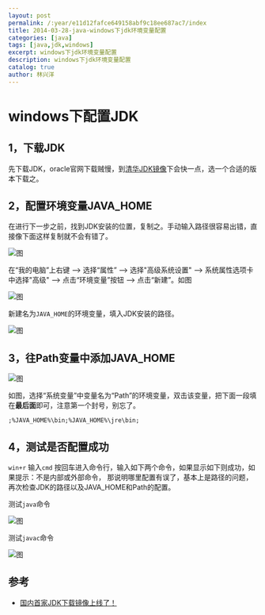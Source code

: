 ```yaml
---
layout: post
permalink: /:year/e11d12fafce649158abf9c18ee687ac7/index
title: 2014-03-28-java-windows下jdk环境变量配置
categories: [java]
tags: [java,jdk,windows]
excerpt: windows下jdk环境变量配置
description: windows下jdk环境变量配置
catalog: true
author: 林兴洋
---
```




# windows下配置JDK

## 1，下载JDK

先下载JDK，oracle官网下载贼慢，到[清华JDK镜像](https://mirrors.tuna.tsinghua.edu.cn/AdoptOpenJDK/)下会快一点，选一个合适的版本下载之。

## 2，配置环境变量JAVA_HOME

在进行下一步之前，找到JDK安装的位置，复制之。手动输入路径很容易出错，直接像下面这样复制就不会有错了。

![图](https://gitee.com/linxingyang/at-2020-10-02-image/raw/master/image/J-java/image/2014/2014-03-28/01.png)



在“我的电脑”上右键 --> 选择“属性” --> 选择"高级系统设置" --> 系统属性选项卡中选择"高级" --> 点击“环境变量”按钮 --> 点击“新建”。如图

![图](https://gitee.com/linxingyang/at-2020-10-02-image/raw/master/image/J-java/image/2014/2014-03-28/06.png)

新建名为`JAVA_HOME`的环境变量，填入JDK安装的路径。

![图](https://gitee.com/linxingyang/at-2020-10-02-image/raw/master/image/J-java/image/2014/2014-03-28/07.png)

## 3，往Path变量中添加JAVA_HOME



![图](https://gitee.com/linxingyang/at-2020-10-02-image/raw/master/image/J-java/image/2014/2014-03-28/08.png)

如图，选择“系统变量”中变量名为“Path”的环境变量，双击该变量，把下面一段填在**最后面**即可，注意第一个封号，别忘了。

```
;%JAVA_HOME%\bin;%JAVA_HOME%\jre\bin;
```


## 4，测试是否配置成功

`win+r` 输入`cmd` 按回车进入命令行，输入如下两个命令，如果显示如下则成功，如果提示：不是内部或外部命令， 那说明哪里配置有误了，基本上是路径的问题，再次检查JDK的路径以及JAVA_HOME和Path的配置。

测试`java`命令

![图](https://gitee.com/linxingyang/at-2020-10-02-image/raw/master/image/J-java/image/2014/2014-03-28/04.jpeg)

测试`javac`命令

![图](https://gitee.com/linxingyang/at-2020-10-02-image/raw/master/image/J-java/image/2014/2014-03-28/05.jpeg)



## 参考

* [国内首家JDK下载镜像上线了！](https://zhuanlan.zhihu.com/p/111022749)